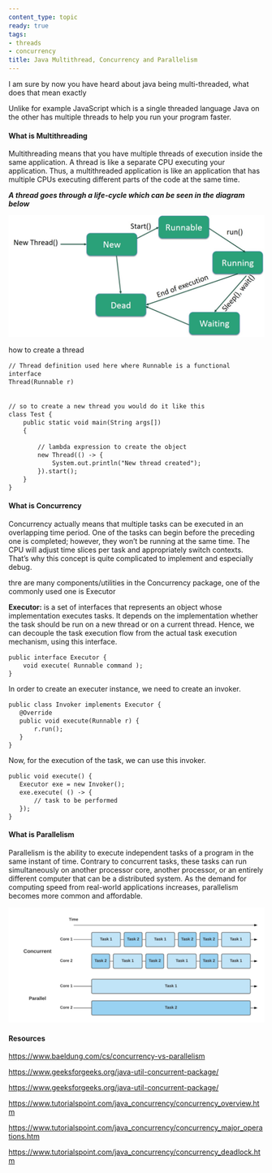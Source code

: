 ```yaml
---
content_type: topic
ready: true
tags:
- threads
- concurrency
title: Java Multithread, Concurrency and Parallelism
---
```



I am sure by now you have heard about java being multi-threaded, what does that mean exactly

Unlike for example JavaScript which is a single threaded language Java on the other has multiple threads to help you run your program faster. 

#### What is Multithreading

Multithreading means that you have multiple threads of execution inside the same application. A thread is like a separate CPU executing your application. Thus, a multithreaded application is like an application that has multiple CPUs executing different parts of the code at the same time. 

***A thread goes through a life-cycle which can be seen in the diagram below***

![thread-life-cycle](Thread_Life_Cycle.jpg)

how to create a thread

```
// Thread definition used here where Runnable is a functional interface
Thread(Runnable r)


// so to create a new thread you would do it like this
class Test {
    public static void main(String args[])
    {
 
        // lambda expression to create the object
        new Thread(() -> {
            System.out.println("New thread created");
        }).start();
    }
}

```

#### What is Concurrency

Concurrency actually means that multiple tasks can be executed in an overlapping time period. One of the tasks can begin before the preceding one is completed; however, they won’t be running at the same time. The CPU will adjust time slices per task and appropriately switch contexts. That’s why this concept is quite complicated to implement and especially debug.

thre are many components/utilities in the Concurrency package, one of the commonly used one is Executor

**Executor:** is a set of interfaces that represents an object whose implementation executes tasks. It depends on the implementation whether the task should be run on a new thread or on a current thread. Hence, we can decouple the task execution flow from the actual task execution mechanism, using this interface.

```
public interface Executor {
    void execute( Runnable command );
}
```

In order to create an executer instance, we need to create an invoker.

```
public class Invoker implements Executor {
   @Override
   public void execute(Runnable r) {
       r.run();
   }
}
```

Now, for the execution of the task, we can use this invoker.

```
public void execute() {
   Executor exe = new Invoker();
   exe.execute( () -> {
       // task to be performed
   });
}

```

#### What is Parallelism

Parallelism is the ability to execute independent tasks of a program in the same instant of time. Contrary to concurrent tasks, these tasks can run simultaneously on another processor core, another processor, or an entirely different computer that can be a distributed system. As the demand for computing speed from real-world applications increases, parallelism becomes more common and affordable.


![concurnecy-vs-parallelism](con-vs-par.webp)



#### Resources

https://www.baeldung.com/cs/concurrency-vs-parallelism

https://www.geeksforgeeks.org/java-util-concurrent-package/

https://www.geeksforgeeks.org/java-util-concurrent-package/

https://www.tutorialspoint.com/java_concurrency/concurrency_overview.htm

https://www.tutorialspoint.com/java_concurrency/concurrency_major_operations.htm

https://www.tutorialspoint.com/java_concurrency/concurrency_deadlock.htm
